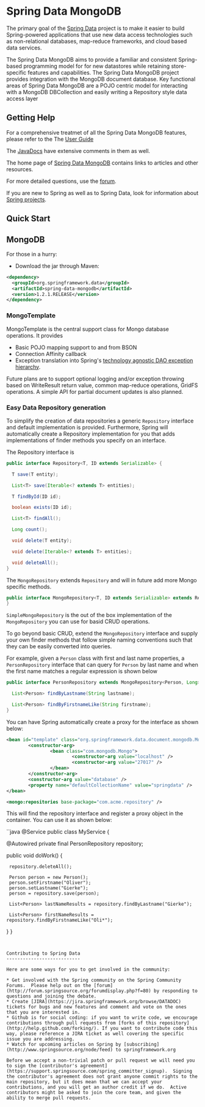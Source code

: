 Spring Data MongoDB
======================

The primary goal of the [Spring Data](http://www.springsource.org/spring-data) project is to make it easier to build Spring-powered applications that use new data access technologies such as non-relational databases, map-reduce frameworks, and cloud based data services.

The Spring Data MongoDB aims to provide a familiar and consistent Spring-based programming model for for new datastores while retaining store-specific features and capabilities. The Spring Data MongoDB project provides integration with the MongoDB document database. Key functional areas of Spring Data MongoDB are a POJO centric model for interacting with a MongoDB DBCollection and easily writing a Repository style data access layer

Getting Help
------------

For a comprehensive treatmet of all the Spring Data MongoDB features, please refer to the The [User Guide](http://static.springsource.org/spring-data/data-mongodb/docs/current/reference/html/) 

The [JavaDocs](http://static.springsource.org/spring-data/data-mongodb/docs/current/api/) have extensive comments in them as well.

The home page of [Spring Data MongoDB](http://www.springsource.org/spring-data/mongodb) contains links to articles and other resources.

For more detailed questions, use the [forum](http://forum.springsource.org/forumdisplay.php?f=80). 

If you are new to Spring as well as to Spring Data, look for information about [Spring projects](http://www.springsource.org/projects). 


Quick Start
-----------

## MongoDB

For those in a hurry:


* Download the jar through Maven:

```xml
<dependency>
  <groupId>org.springframework.data</groupId>
  <artifactId>spring-data-mongodb</artifactId>
  <version>1.2.1.RELEASE</version>
</dependency>
```

### MongoTemplate
MongoTemplate is the central support class for Mongo database operations.  It provides

* Basic POJO mapping support to and from BSON
* Connection Affinity callback
* Exception translation into Spring's [technology agnostic DAO exception hierarchy](http://static.springsource.org/spring/docs/3.0.x/spring-framework-reference/html/dao.html#dao-exceptions).

Future plans are to support optional logging and/or exception throwing based on WriteResult return value, common map-reduce operations, GridFS operations.  A simple API for partial document updates is also planned.

### Easy Data Repository generation

To simplify the creation of data repositories a generic `Repository` interface and default implementation is provided.  Furthermore, Spring will automatically create a Repository implementation for you that adds implementations of finder methods you specify on an interface.  

The Repository interface is

```java
public interface Repository<T, ID extends Serializable> { 

  T save(T entity);

  List<T> save(Iterable<? extends T> entities);

  T findById(ID id);

  boolean exists(ID id);

  List<T> findAll();

  Long count();

  void delete(T entity);

  void delete(Iterable<? extends T> entities);

  void deleteAll();
}
```


The `MongoRepository` extends `Repository` and will in future add more Mongo specific methods.

```java
public interface MongoRepository<T, ID extends Serializable> extends Repository<T, ID> {
}
```

`SimpleMongoRepository` is the out of the box implementation of the `MongoRepository` you can use for basid CRUD operations.  

To go beyond basic CRUD, extend the `MongoRepository` interface and supply your own finder methods that follow simple naming conventions such that they can be easily converted into queries.  

For example, given a `Person` class with first and last name properties, a `PersonRepository` interface that can query for `Person` by last name and when the first name matches a regular expression is shown below

```java
public interface PersonRepository extends MongoRepository<Person, Long> {

  List<Person> findByLastname(String lastname);

  List<Person> findByFirstnameLike(String firstname);
}
```

You can have Spring automatically create a proxy for the interface as shown below:

```xml
<bean id="template" class="org.springframework.data.document.mongodb.MongoTemplate">
        <constructor-arg>
                <bean class="com.mongodb.Mongo">
                        <constructor-arg value="localhost" />
                        <constructor-arg value="27017" />
                </bean>
        </constructor-arg>
        <constructor-arg value="database" />
        <property name="defaultCollectionName" value="springdata" />
</bean>

<mongo:repositories base-package="com.acme.repository" />
```

This will find the repository interface and register a proxy object in the container.  You can use it as shown below:

``java
@Service
public class MyService {

  @Autowired
  private final PersonRepository repository;

  public void doWork() {

     repository.deleteAll();

     Person person = new Person();
     person.setFirstname("Oliver");
     person.setLastname("Gierke");
     person = repository.save(person);

     List<Person> lastNameResults = repository.findByLastname("Gierke");

     List<Person> firstNameResults = repository.findByFirstnameLike("Oli*");

 }
}
```


Contributing to Spring Data
---------------------------

Here are some ways for you to get involved in the community:

* Get involved with the Spring community on the Spring Community Forums.  Please help out on the [forum](http://forum.springsource.org/forumdisplay.php?f=80) by responding to questions and joining the debate.
* Create [JIRA](https://jira.springframework.org/browse/DATADOC) tickets for bugs and new features and comment and vote on the ones that you are interested in.  
* Github is for social coding: if you want to write code, we encourage contributions through pull requests from [forks of this repository](http://help.github.com/forking/). If you want to contribute code this way, please reference a JIRA ticket as well covering the specific issue you are addressing.
* Watch for upcoming articles on Spring by [subscribing](http://www.springsource.org/node/feed) to springframework.org

Before we accept a non-trivial patch or pull request we will need you to sign the [contributor's agreement](https://support.springsource.com/spring_committer_signup).  Signing the contributor's agreement does not grant anyone commit rights to the main repository, but it does mean that we can accept your contributions, and you will get an author credit if we do.  Active contributors might be asked to join the core team, and given the ability to merge pull requests.
